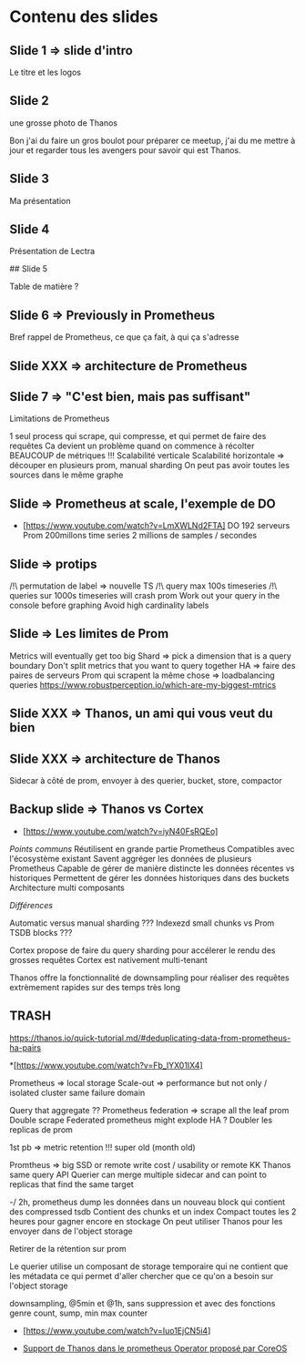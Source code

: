 
# Contenu des slides

## Slide 1 => slide d'intro

Le titre et les logos

## Slide 2

une grosse photo de Thanos

Bon j'ai du faire un gros boulot pour préparer ce meetup, j'ai du me mettre à jour et regarder tous les avengers pour savoir qui est Thanos.

## Slide 3

Ma présentation

## Slide 4

Présentation de Lectra

## Slide 5 

Table de matière ?

## Slide 6 => Previously in Prometheus

Bref rappel de Prometheus, ce que ça fait, à qui ça s'adresse

## Slide XXX => architecture de Prometheus

## Slide 7 => "C'est bien, mais pas suffisant"

Limitations de Prometheus

1 seul process qui scrape, qui compresse, et qui permet de faire des requêtes
Ca devient un problème quand on commence à récolter BEAUCOUP de métriques !!!
Scalabilité verticale
Scalabilité horizontale => découper en plusieurs prom, manual sharding
On peut pas avoir toutes les sources dans le même graphe

## Slide => Prometheus at scale, l'exemple de DO

* [https://www.youtube.com/watch?v=LmXWLNd2FTA]
DO
192 serveurs Prom
200millons time series
2 millions de samples / secondes

## Slide => protips

/!\ permutation de label => nouvelle TS
/!\ query max 100s timeseries
/!\ queries sur 1000s timeseries will crash prom
Work out your query in the console before graphing
Avoid high cardinality labels

## Slide => Les limites de Prom

Metrics will eventually get too big
Shard => pick a dimension that is a query boundary 
Don't split metrics that you want to query together
HA => faire des paires de serveurs Prom qui scrapent la même chose => loadbalancing queries
https://www.robustperception.io/which-are-my-biggest-mtrics

## Slide XXX => Thanos, un ami qui vous veut du bien

## Slide XXX => architecture de Thanos

Sidecar à côté de prom, envoyer à des querier, bucket, store, compactor

## Backup slide => Thanos vs Cortex

* [https://www.youtube.com/watch?v=iyN40FsRQEo]

*Points communs*
Réutilisent en grande partie Prometheus
Compatibles avec l'écosystème existant
Savent aggréger les données de plusieurs Prometheus
Capable de gérer de manière distincte les données récentes vs historiques
Permettent de gérer les données historiques dans des buckets
Architecture multi composants

*Différences*

Automatic versus manual sharding ???
Indexezd small chunks vs Prom TSDB blocks ???

Cortex propose de faire du query sharding pour accélerer le rendu des grosses requêtes
Cortex est nativement multi-tenant

Thanos offre la fonctionnalité de downsampling pour réaliser des requêtes extrèmement rapides sur des temps très long

## TRASH

https://thanos.io/quick-tutorial.md/#deduplicating-data-from-prometheus-ha-pairs

*[https://www.youtube.com/watch?v=Fb_lYX01IX4]

Prometheus => local storage
Scale-out => performance but not only / isolated cluster 
same failure domain

Query that aggregate ??
Prometheus federation => scrape all the leaf prom
Double scrape
Federated prometheus might explode
HA ? Doubler les replicas de prom

1st pb => metric retention !!! super old (month old)

Promtheus => big SSD or remote write
cost / usability or remote KK
Thanos same query API
Querier can merge multiple sidecar and can point to replicas that find the same target

\-/ 2h, prometheus dump les données dans un nouveau block qui contient des compressed tsdb
Contient des chunks et un index
Compact toutes les 2 heures pour gagner encore en stockage
On peut utiliser Thanos pour les envoyer dans de l'object storage

Retirer de la rétention sur prom

Le querier utilise un composant de storage temporaire qui ne contient que les métadata ce qui permet d'aller chercher que ce qu'on a besoin sur l'object storage

downsampling, @5min et @1h, sans suppression et avec des fonctions genre count, sump, min max counter

* [https://www.youtube.com/watch?v=Iuo1EjCN5i4]


* [Support de Thanos dans le prometheus Operator proposé par CoreOS](https://github.com/coreos/prometheus-operator)